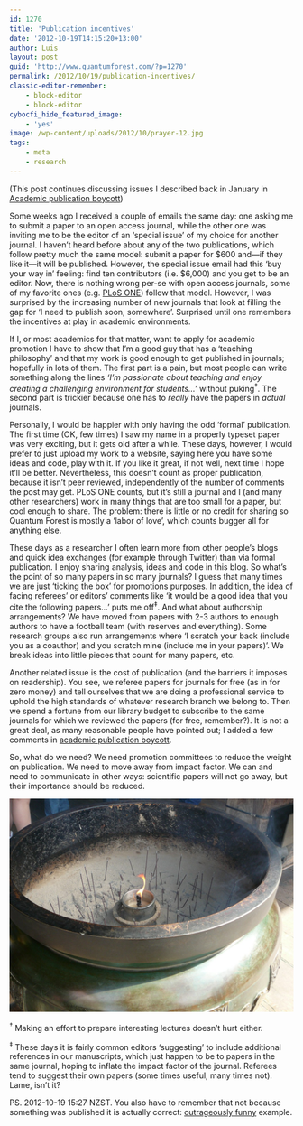 ```yaml
---
id: 1270
title: 'Publication incentives'
date: '2012-10-19T14:15:20+13:00'
author: Luis
layout: post
guid: 'http://www.quantumforest.com/?p=1270'
permalink: /2012/10/19/publication-incentives/
classic-editor-remember:
    - block-editor
    - block-editor
cybocfi_hide_featured_image:
    - 'yes'
image: /wp-content/uploads/2012/10/prayer-12.jpg
tags:
    - meta
    - research
---
```


(This post continues discussing issues I described back in January in [Academic publication boycott](/2012/01/academic-publication-boycott/))

Some weeks ago I received a couple of emails the same day: one asking me to submit a paper to an open access journal, while the other one was inviting me to be the editor of an ‘special issue’ of my choice for another journal. I haven’t heard before about any of the two publications, which follow pretty much the same model: submit a paper for $600 and—if they like it—it will be published. However, the special issue email had this ‘buy your way in’ feeling: find ten contributors (i.e. $6,000) and you get to be an editor. Now, there is nothing wrong per-se with open access journals, some of my favorite ones (e.g. [PLoS ONE](http://www.plosone.org)) follow that model. However, I was surprised by the increasing number of new journals that look at filling the gap for ‘I need to publish soon, somewhere’. Surprised until one remembers the incentives at play in academic environments.

If I, or most academics for that matter, want to apply for academic promotion I have to show that I’m a good guy that has a ‘teaching philosophy’ and that my work is good enough to get published in journals; hopefully in lots of them. The first part is a pain, but most people can write something along the lines *‘I’m passionate about teaching and enjoy creating a challenging environment for students…’* without puking<sup>†</sup>. The second part is trickier because one has to *really* have the papers in *actual* journals.

Personally, I would be happier with only having the odd ‘formal’ publication. The first time (OK, few times) I saw my name in a properly typeset paper was very exciting, but it gets old after a while. These days, however, I would prefer to just upload my work to a website, saying here you have some ideas and code, play with it. If you like it great, if not well, next time I hope it’ll be better. Nevertheless, this doesn’t count as proper publication, because it isn’t peer reviewed, independently of the number of comments the post may get. PLoS ONE counts, but it’s still a journal and I (and many other researchers) work in many things that are too small for a paper, but cool enough to share. The problem: there is little or no credit for sharing so Quantum Forest is mostly a ‘labor of love’, which counts bugger all for anything else.

These days as a researcher I often learn more from other people’s blogs and quick idea exchanges (for example through Twitter) than via formal publication. I enjoy sharing analysis, ideas and code in this blog. So what’s the point of so many papers in so many journals? I guess that many times we are just ‘ticking the box’ for promotions purposes. In addition, the idea of facing referees’ or editors’ comments like ‘it would be a good idea that you cite the following papers…’ puts me off<sup>‡</sup>. And what about authorship arrangements? We have moved from papers with 2-3 authors to enough authors to have a football team (with reserves and everything). Some research groups also run arrangements where ‘I scratch your back (include you as a coauthor) and you scratch mine (include me in your papers)’. We break ideas into little pieces that count for many papers, etc.

Another related issue is the cost of publication (and the barriers it imposes on readership). You see, we referee papers for journals for free (as in for zero money) and tell ourselves that we are doing a professional service to uphold the high standards of whatever research branch we belong to. Then we spend a fortune from our library budget to subscribe to the same journals for which we reviewed the papers (for free, remember?). It is not a great deal, as many reasonable people have pointed out; I added a few comments in [academic publication boycott](/2012/01/academic-publication-boycott/).

So, what do we need? We need promotion committees to reduce the weight on publication. We need to move away from impact factor. We can and need to communicate in other ways: scientific papers will not go away, but their importance should be reduced.

![Some times the way forward is unclear. Incense doesn’t hurt.](/assets/images/prayer-12.jpg)

<sup>†</sup> Making an effort to prepare interesting lectures doesn’t hurt either. 

<sup>‡</sup> These days it is fairly common editors ‘suggesting’ to include additional references in our manuscripts, which just happen to be to papers in the same journal, hoping to inflate the impact factor of the journal. Referees tend to suggest their own papers (some times useful, many times not). Lame, isn’t it?

PS. 2012-10-19 15:27 NZST. You also have to remember that not because something was published it is actually correct: [outrageously funny](http://marginalrevolution.com/marginalrevolution/2012/10/nonsense-paper-accepted-by-mathematics-journal.html) example.